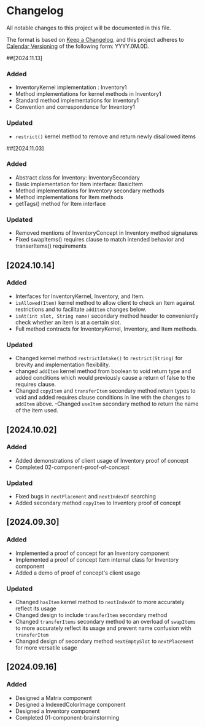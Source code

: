 # Changelog

All notable changes to this project will be documented in this file.

The format is based on [Keep a Changelog](https://keepachangelog.com/en/1.1.0/),
and this project adheres to [Calendar Versioning](https://calver.org/) of
the following form: YYYY.0M.0D.

##[2024.11.13]

### Added
- InventoryKernel implementation : Inventory1
- Method implementations for kernel methods in Inventory1
- Standard method implementations for Inventory1
- Convention and correspondence for Inventory1

### Updated
- `restrict()` kernel method to remove and return newly disallowed items

##[2024.11.03]

### Added
- Abstract class for Inventory: InventorySecondary
- Basic implementation for Item interface: BasicItem
- Method implementations for Inventory secondary methods
- Method implementations for Item methods
- getTags() method for Item interface

### Updated
- Removed mentions of InventoryConcept in Inventory method signatures
- Fixed swapItems() requires clause to match intended behavior and transerItems() requirements

## [2024.10.14]

### Added
- Interfaces for InventoryKernel, Inventory, and Item.
- `isAllowed(Item)` kernel method to allow client to check an Item against restrictions and to facilitate `addItem` changes below.
- `isAt(int slot, String name)` secondary method header to conveniently check whether an item is at a certain slot.
- Full method contracts for InventoryKernel, Inventory, and Item methods.

### Updated
- Changed kernel method `restrictIntake()` to  `restrict(String)` for brevity and implementation flexibility.
- changed `addItem` kernel method from boolean to void return type and added conditions which would previously cause a return of false to the requires clause.
- Changed `copyItem` and `transferItem` secondary method return types to void and added requires clause conditions in line with the changes to `addItem` above.
-Changed `useItem` secondary method to return the name of the item used.

## [2024.10.02]

### Added
- Added demonstrations of client usage of Inventory proof of concept
- Completed 02-component-proof-of-concept

### Updated
- Fixed bugs in `nextPlacement` and `nextIndexOf` searching
- Added secondary method `copyItem` to Inventory proof of concept

## [2024.09.30]

### Added
- Implemented a proof of concept for an Inventory component
- Implemented a proof of concept Item internal class for Inventory component
- Added a demo of proof of concept's client usage

### Updated
- Changed `hasItem` kernel method to `nextIndexOf` to more accurately reflect its usage
- Changed design to include `transferItem` secondary method
- Changed `transferItems` secondary method to an overload of `swapItems` to more accurately reflect its usage and prevent name confusion with `transferItem`
- Changed design of secondary method `nextEmptySlot` to `nextPlacement` for more versatile usage

## [2024.09.16]

### Added

- Designed a Matrix component
- Designed a IndexedColorImage component
- Designed a Inventory component
- Completed 01-component-brainstorming